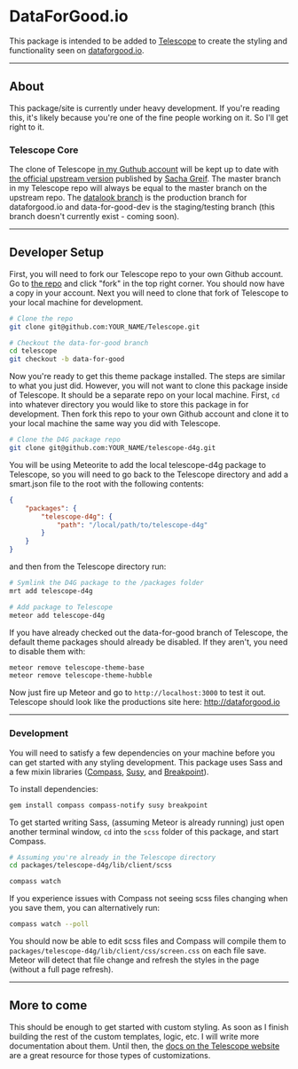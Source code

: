 # DataForGood.io
This package is intended to be added to [Telescope][1] to create the styling and functionality seen on [dataforgood.io][2].  

---

## About
This package/site is currently under heavy development.  If you're reading this, it's likely because you're one of the fine people working on it.  So I'll get right to it.

### Telescope Core
The clone of Telescope [in my Guthub account][3] will be kept up to date with [the official upstream version][4] published by [Sacha Greif][5].  The master branch in my Telescope repo will always be equal to the master branch on the upstream repo.  The [datalook branch][6] is the production branch for dataforgood.io and data-for-good-dev is the staging/testing branch (this branch doesn't currently exist - coming soon).

---

## Developer Setup

First, you will need to fork our Telescope repo to your own Github account.  Go to [the repo][3] and click "fork" in the top right corner.  You should now have a copy in your account.  Next you will need to clone that fork of Telescope to your local machine for development.  

```sh
# Clone the repo
git clone git@github.com:YOUR_NAME/Telescope.git

# Checkout the data-for-good branch
cd telescope
git checkout -b data-for-good
```

Now you're ready to get this theme package installed.  The steps are similar to what you just did.  However, you will not want to clone this package inside of Telescope.  It should be a separate repo on your local machine.  First, `cd` into whatever directory you would like to store this package in for development.  Then fork this repo to your own Github account and clone it to your local machine the same way you did with Telescope.

```sh
# Clone the D4G package repo
git clone git@github.com:YOUR_NAME/telescope-d4g.git
```

You will be using Meteorite to add the local telescope-d4g package to Telescope, so you will need to go back to the Telescope directory and add a smart.json file to the root with the following contents:

```json
{
    "packages": {
        "telescope-d4g": {
            "path": "/local/path/to/telescope-d4g"
        }
    }
}
```

and then from the Telescope directory run:

```sh
# Symlink the D4G package to the /packages folder 
mrt add telescope-d4g

# Add package to Telescope
meteor add telescope-d4g
```

If you have already checked out the data-for-good branch of Telescope, the default theme packages should already be disabled.  If they aren't, you need to disable them with:

```sh
meteor remove telescope-theme-base
meteor remove telescope-theme-hubble
```

Now just fire up Meteor and go to `http://localhost:3000` to test it out.  Telescope should look like the productions site here: http://dataforgood.io

---

### Development 
You will need to satisfy a few dependencies on your machine before you can get started with any styling development.  This package uses Sass and a few mixin libraries ([Compass][7], [Susy][8], and [Breakpoint][9]).

To install dependencies:
```sh
gem install compass compass-notify susy breakpoint
```

To get started writing Sass, (assuming Meteor is already running) just open another terminal window, `cd` into the `scss` folder of this package, and start Compass.

```sh
# Assuming you're already in the Telescope directory
cd packages/telescope-d4g/lib/client/scss

compass watch
```

If you experience issues with Compass not seeing scss files changing when you save them, you can alternatively run:

```sh
compass watch --poll
```

You should now be able to edit scss files and Compass will compile them to `packages/telescope-d4g/lib/client/css/screen.css` on each file save.  Meteor will detect that file change and refresh the styles in the page (without a full page refresh).

---

## More to come
This should be enough to get started with custom styling.  As soon as I finish building the rest of the custom templates, logic, etc. I will write more documentation about them.  Until then, the [docs on the Telescope website][10] are a great resource for those types of customizations.


[1]: http://telesc.pe
[2]: http://dataforgood.co
[3]: https://github.com/jshimko/Telescope
[4]: https://github.com/TelescopeJS/Telescope
[5]: https://github.com/SachaG
[6]: https://github.com/jshimko/Telescope/tree/datalook
[7]: http://compass-style.org/
[8]: http://susy.oddbird.net/
[9]: http://breakpoint-sass.com/
[10]: http://www.telesc.pe/docs/